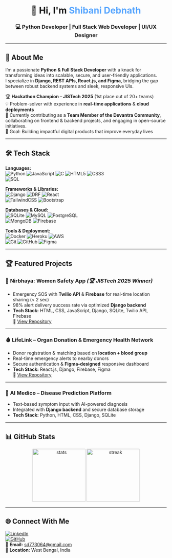 <h1 align="center">👋 Hi, I'm <span style="color:#58a6ff;">Shibani Debnath</span></h1>
<h3 align="center">💻 Python Developer | Full Stack Web Developer | UI/UX Designer</h3>

---

## 🚀 About Me  
I’m a passionate **Python & Full Stack Developer** with a knack for transforming ideas into scalable, secure, and user-friendly applications.  
I specialize in **Django, REST APIs, React.js, and Figma**, bridging the gap between robust backend systems and sleek, responsive UIs.  

🏆 **Hackathon Champion – JISTech 2025** (1st place out of 20+ teams)  
💡 Problem-solver with experience in **real-time applications** & **cloud deployments**  
👥 Currently contributing as a **Team Member of the Devantra Community**, collaborating on frontend & backend projects, and engaging in open-source initiatives.  
🎯 Goal: Building impactful digital products that improve everyday lives  

---

## 🛠 Tech Stack  

**Languages:**  
![Python](https://img.shields.io/badge/Python-3670A0?style=for-the-badge&logo=python&logoColor=ffdd54) 
![JavaScript](https://img.shields.io/badge/JavaScript-323330?style=for-the-badge&logo=javascript&logoColor=F7DF1E) 
![C](https://img.shields.io/badge/C-00599C?style=for-the-badge&logo=c&logoColor=white) 
![HTML5](https://img.shields.io/badge/HTML5-E34F26?style=for-the-badge&logo=html5&logoColor=white) 
![CSS3](https://img.shields.io/badge/CSS3-1572B6?style=for-the-badge&logo=css3&logoColor=white)  
![SQL](https://img.shields.io/badge/SQL-003B57?style=for-the-badge&logo=postgresql&logoColor=white)

**Frameworks & Libraries:**  
![Django](https://img.shields.io/badge/Django-092E20?style=for-the-badge&logo=django&logoColor=white) 
![DRF](https://img.shields.io/badge/DRF-FF1709?style=for-the-badge&logo=django&logoColor=white) 
![React](https://img.shields.io/badge/React-20232A?style=for-the-badge&logo=react&logoColor=61DAFB)  
![TailwindCSS](https://img.shields.io/badge/TailwindCSS-38B2AC?style=for-the-badge&logo=tailwind-css&logoColor=white) 
![Bootstrap](https://img.shields.io/badge/Bootstrap-563D7C?style=for-the-badge&logo=bootstrap&logoColor=white) 

**Databases & Cloud:**  
![SQLite](https://img.shields.io/badge/SQLite-07405E?style=for-the-badge&logo=sqlite&logoColor=white) 
![MySQL](https://img.shields.io/badge/MySQL-005C84?style=for-the-badge&logo=mysql&logoColor=white) 
![PostgreSQL](https://img.shields.io/badge/PostgreSQL-316192?style=for-the-badge&logo=postgresql&logoColor=white)  
![MongoDB](https://img.shields.io/badge/MongoDB-4EA94B?style=for-the-badge&logo=mongodb&logoColor=white) 
![Firebase](https://img.shields.io/badge/Firebase-ffca28?style=for-the-badge&logo=firebase&logoColor=black)

**Tools & Deployment:**  
![Docker](https://img.shields.io/badge/Docker-2496ED?style=for-the-badge&logo=docker&logoColor=white) 
![Heroku](https://img.shields.io/badge/Heroku-430098?style=for-the-badge&logo=heroku&logoColor=white) 
![AWS](https://img.shields.io/badge/AWS-232F3E?style=for-the-badge&logo=amazon-aws&logoColor=white)  
![Git](https://img.shields.io/badge/Git-F05032?style=for-the-badge&logo=git&logoColor=white) 
![GitHub](https://img.shields.io/badge/GitHub-181717?style=for-the-badge&logo=github&logoColor=white) 
![Figma](https://img.shields.io/badge/Figma-F24E1E?style=for-the-badge&logo=figma&logoColor=white)

---

## 🏆 Featured Projects  

### 🚨 **Nirbhaya: Women Safety App** *(🏆 JISTech 2025 Winner)*  
- Emergency SOS with **Twilio API** & **Firebase** for real-time location sharing (< 2 sec)  
- 98% alert delivery success rate via optimized **Django backend**  
- **Tech Stack:** HTML, CSS, JavaScript, Django, SQLite, Twilio API, Firebase  
🔗 [View Repository](https://github.com/Shibani987/nirbhaya)

---

### 🩸 **LifeLink – Organ Donation & Emergency Health Network**  
- Donor registration & matching based on **location + blood group**  
- Real-time emergency alerts to nearby donors  
- Secure authentication & **Figma-designed** responsive dashboard  
- **Tech Stack:** React.js, Django, Firebase, Figma  
🔗 [View Repository](https://github.com/Shibani987/LifeLink)

---

### 🧠 **AI Medico – Disease Prediction Platform**  
- Text-based symptom input with AI-powered diagnosis  
- Integrated with **Django backend** and secure database storage  
- **Tech Stack:** Python, HTML, CSS, Django, SQLite  

---

## 📊 GitHub Stats  
<p align="center">
  <img src="https://github-readme-stats.vercel.app/api?username=Shibani987&show_icons=true&theme=tokyonight" alt="stats" height="165"/>
  <img src="https://github-readme-streak-stats.herokuapp.com/?user=Shibani987&theme=tokyonight" alt="streak" height="165"/>
</p>

---

## 🌐 Connect With Me  
[![LinkedIn](https://img.shields.io/badge/LinkedIn-0077b5?style=for-the-badge&logo=linkedin&logoColor=white)](https://www.linkedin.com/in/shibani-debnath-84522834a/)  
[![GitHub](https://img.shields.io/badge/GitHub-181717?style=for-the-badge&logo=github&logoColor=white)](https://github.com/Shibani987)  
📩 **Email:** sd773064@gmail.com  
📍 **Location:** West Bengal, India  
